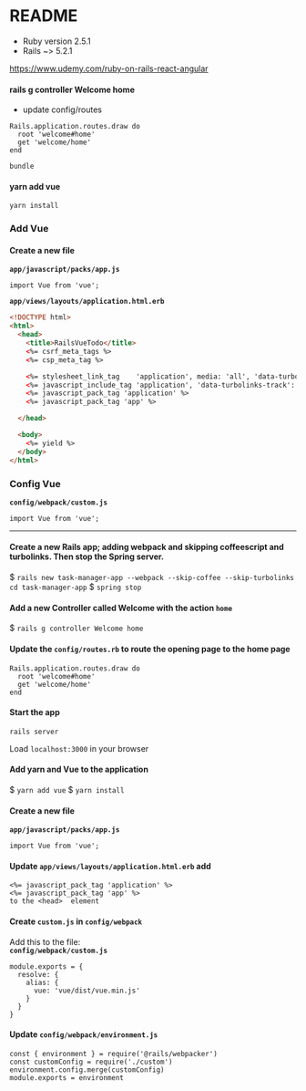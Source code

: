 # README

+ Ruby version 2.5.1
+ Rails ~> 5.2.1


https://www.udemy.com/ruby-on-rails-react-angular

#### rails g controller Welcome home
+ update config/routes
```
Rails.application.routes.draw do
  root 'welcome#home'
  get 'welcome/home'
end
```

`bundle`

#### yarn add vue
`yarn install`

### Add Vue
#### Create a new file
**`app/javascript/packs/app.js`**
```
import Vue from 'vue';
```

**`app/views/layouts/application.html.erb`**
```html
<!DOCTYPE html>
<html>
  <head>
    <title>RailsVueTodo</title>
    <%= csrf_meta_tags %>
    <%= csp_meta_tag %>

    <%= stylesheet_link_tag    'application', media: 'all', 'data-turbolinks-track': 'reload' %>
    <%= javascript_include_tag 'application', 'data-turbolinks-track': 'reload' %>
    <%= javascript_pack_tag 'application' %>
    <%= javascript_pack_tag 'app' %>

  </head>

  <body>
    <%= yield %>
  </body>
</html>
```

### Config Vue
**`config/webpack/custom.js`**
```
import Vue from 'vue';
```

---

#### Create a new Rails app; adding webpack and skipping coffeescript and turbolinks. Then stop the Spring server.
$ `rails new task-manager-app --webpack --skip-coffee --skip-turbolinks
cd task-manager-app`
$ `spring stop`

#### Add a new Controller called Welcome with the action `home`
$ `rails g controller Welcome home`

#### Update the `config/routes.rb` to route the opening page to the home page
```
Rails.application.routes.draw do
  root 'welcome#home'
  get 'welcome/home'
end
```

#### Start the app
`rails server`

Load `localhost:3000` in your browser

#### Add yarn and Vue to the application
$ `yarn add vue`
$ `yarn install`

#### Create a new file
**`app/javascript/packs/app.js`**
```
import Vue from 'vue';
```

#### Update `app/views/layouts/application.html.erb` add
```
<%= javascript_pack_tag 'application' %>
<%= javascript_pack_tag 'app' %>
to the <head>  element
```

#### Create `custom.js` in `config/webpack`
Add this to the file:  
**`config/webpack/custom.js`**
```
module.exports = {
  resolve: {
    alias: {
      vue: 'vue/dist/vue.min.js'
    }
  }
}
```

#### Update `config/webpack/environment.js`
```
const { environment } = require('@rails/webpacker')
const customConfig = require('./custom')
environment.config.merge(customConfig)
module.exports = environment
```
